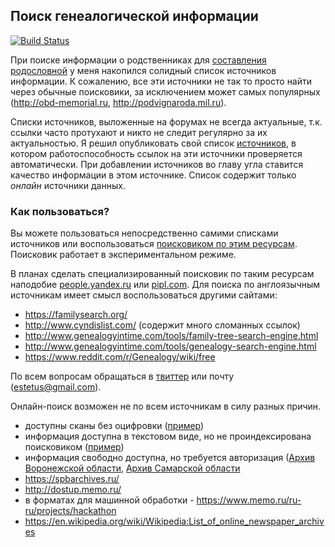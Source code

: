 ## Поиск генеалогической информации

[![Build Status](https://travis-ci.org/ligurio/genealogic-sources.svg?branch=master)](https://travis-ci.org/ligurio/genealogic-sources)

При поиске информации о родственниках для
[составления родословной](https://bronevichok.ru/blog/2014/04/03/genealogic-tree.html)
у меня накопился солидный список источников информации.
К сожалению, все эти источники не так то просто найти через обычные поисковики,
за исключением может самых популярных (<http://obd-memorial.ru>, <http://podvignaroda.mil.ru>).

Списки источников, выложенные на форумах не всегда актуальные, т.к. ссылки часто
протухают и никто не следит регулярно за их актуальностью. Я решил опубликовать
свой список [источников](sources-ru.md), в котором работоспособность
ссылок на эти источники проверяется автоматически. При добавлении источников во
главу угла ставится качество информации в этом источнике. Список содержит только
_онлайн_ источники данных.

### Как пользоваться?

Вы можете пользоваться непосредственно самими списками источников или
воспользоваться [поисковиком по этим ресурсам](https://bronevichok.ru/past).
Поисковик работает в экспериментальном режиме.

В планах сделать специализированный поисковик
по таким ресурсам наподобие [people.yandex.ru](http://people.yandex.ru) или [pipl.com](https://pipl.com/).
Для поиска по англоязычным источникам имеет смысл воспользоваться другими сайтами:

* https://familysearch.org/
* http://www.cyndislist.com/ (содержит много сломанных ссылок)
* http://www.genealogyintime.com/tools/family-tree-search-engine.html
* http://www.genealogyintime.com/tools/genealogy-search-engine.html
* https://www.reddit.com/r/Genealogy/wiki/free

По всем вопросам обращаться в [твиттер](https://twitter.com/estet) или почту (estetus@gmail.com).

Онлайн-поиск возможен не по всем источникам в силу разных причин.
- доступны сканы без оцифровки ([пример](http://digi.narc.fi/digi/view.ka?kuid=4925743))
- информация доступна в текстовом виде, но не проиндексирована поисковиком ([пример](http://edoclib.gasrb.ru/))
- информация свободно доступна, но требуется авторизация ([Архив Воронежской области](http://92.244.225.225:8082/),
[Архив Самарской области](http://cgaso.regsamarh.ru/)
- https://spbarchives.ru/
- http://dostup.memo.ru/
- в форматах для машинной обработки - https://www.memo.ru/ru-ru/projects/hackathon
- https://en.wikipedia.org/wiki/Wikipedia:List_of_online_newspaper_archives

[Google CSE]: https://www.google.ru/cse/publicurl?cx=014915845746009296139:coftj0uhtsy
